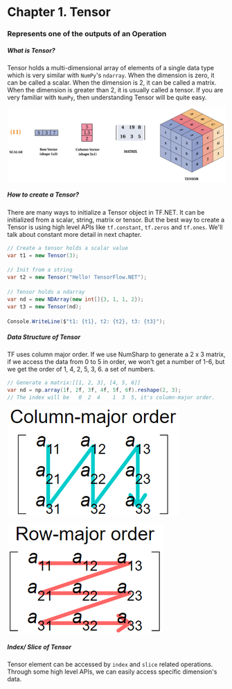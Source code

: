 # Chapter 1. Tensor

### Represents one of the outputs of an Operation



##### What is Tensor?

Tensor holds a multi-dimensional array of elements of a single data type which is very similar with `NumPy`'s `ndarray`. When the dimension is zero, it can be called a scalar. When the dimension is 2, it can be called a matrix. When the dimension is greater than 2, it is usually called a tensor. If you are very familiar with `NumPy`, then understanding Tensor will be quite easy.

![](../_images/tensor-naming.png)

##### How to create a Tensor?

There are many ways to initialize a Tensor object in TF.NET. It can be initialized from a scalar, string, matrix or tensor. But the best way to create a Tensor is using high level APIs like `tf.constant`, `tf.zeros` and `tf.ones`. We'll talk about constant more detail in next chapter.

```csharp
// Create a tensor holds a scalar value
var t1 = new Tensor(3);

// Init from a string
var t2 = new Tensor("Hello! TensorFlow.NET");

// Tensor holds a ndarray
var nd = new NDArray(new int[]{3, 1, 1, 2});
var t3 = new Tensor(nd);

Console.WriteLine($"t1: {t1}, t2: {t2}, t3: {t3}");
```



##### Data Structure of Tensor

TF uses column major order. If we use NumSharp to generate a 2 x 3 matrix, if we access the data from 0 to 5 in order, we won't get a number of 1-6, but we get the order of 1, 4, 2, 5, 3, 6. a set of numbers.

```csharp
// Generate a matrix:[[1, 2, 3], [4, 5, 6]]
var nd = np.array(1f, 2f, 3f, 4f, 5f, 6f).reshape(2, 3);
// The index will be   0  2  4    1  3  5, it's column-major order.
```


![column-major order](../_images/column-major-order.png)

![row-major order](../_images/row-major-order.png)

##### Index/ Slice of Tensor

Tensor element can be accessed by `index` and `slice` related operations. Through some high level APIs, we can easily access specific dimension's data.

